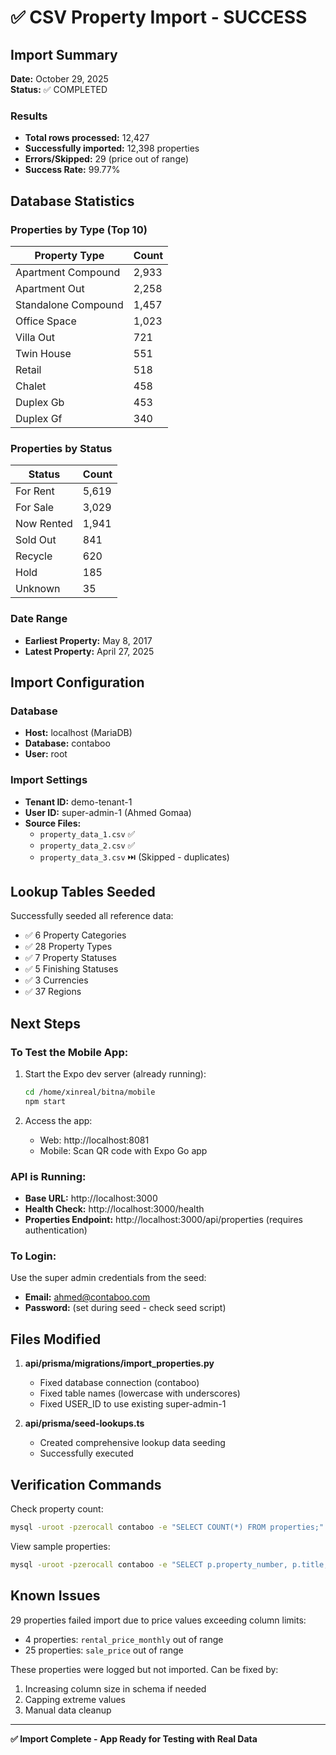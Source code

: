 # ✅ CSV Property Import - SUCCESS

## Import Summary

**Date:** October 29, 2025  
**Status:** ✅ COMPLETED

### Results
- **Total rows processed:** 12,427
- **Successfully imported:** 12,398 properties
- **Errors/Skipped:** 29 (price out of range)
- **Success Rate:** 99.77%

## Database Statistics

### Properties by Type (Top 10)
| Property Type | Count |
|--------------|-------|
| Apartment Compound | 2,933 |
| Apartment Out | 2,258 |
| Standalone Compound | 1,457 |
| Office Space | 1,023 |
| Villa Out | 721 |
| Twin House | 551 |
| Retail | 518 |
| Chalet | 458 |
| Duplex Gb | 453 |
| Duplex Gf | 340 |

### Properties by Status
| Status | Count |
|--------|-------|
| For Rent | 5,619 |
| For Sale | 3,029 |
| Now Rented | 1,941 |
| Sold Out | 841 |
| Recycle | 620 |
| Hold | 185 |
| Unknown | 35 |

### Date Range
- **Earliest Property:** May 8, 2017
- **Latest Property:** April 27, 2025

## Import Configuration

### Database
- **Host:** localhost (MariaDB)
- **Database:** contaboo
- **User:** root

### Import Settings
- **Tenant ID:** demo-tenant-1
- **User ID:** super-admin-1 (Ahmed Gomaa)
- **Source Files:**
  - `property_data_1.csv` ✅
  - `property_data_2.csv` ✅
  - `property_data_3.csv` ⏭️ (Skipped - duplicates)

## Lookup Tables Seeded

Successfully seeded all reference data:
- ✅ 6 Property Categories
- ✅ 28 Property Types
- ✅ 7 Property Statuses
- ✅ 5 Finishing Statuses
- ✅ 3 Currencies
- ✅ 37 Regions

## Next Steps

### To Test the Mobile App:
1. Start the Expo dev server (already running):
   ```bash
   cd /home/xinreal/bitna/mobile
   npm start
   ```

2. Access the app:
   - Web: http://localhost:8081
   - Mobile: Scan QR code with Expo Go app

### API is Running:
- **Base URL:** http://localhost:3000
- **Health Check:** http://localhost:3000/health
- **Properties Endpoint:** http://localhost:3000/api/properties (requires authentication)

### To Login:
Use the super admin credentials from the seed:
- **Email:** ahmed@contaboo.com
- **Password:** (set during seed - check seed script)

## Files Modified

1. **api/prisma/migrations/import_properties.py**
   - Fixed database connection (contaboo)
   - Fixed table names (lowercase with underscores)
   - Fixed USER_ID to use existing super-admin-1

2. **api/prisma/seed-lookups.ts**
   - Created comprehensive lookup data seeding
   - Successfully executed

## Verification Commands

Check property count:
```bash
mysql -uroot -pzerocall contaboo -e "SELECT COUNT(*) FROM properties;"
```

View sample properties:
```bash
mysql -uroot -pzerocall contaboo -e "SELECT p.property_number, p.title, pt.name as type, ps.name as status FROM properties p LEFT JOIN property_types pt ON p.type_id = pt.id LEFT JOIN property_statuses ps ON p.status_id = ps.id LIMIT 10;"
```

## Known Issues

29 properties failed import due to price values exceeding column limits:
- 4 properties: `rental_price_monthly` out of range
- 25 properties: `sale_price` out of range

These properties were logged but not imported. Can be fixed by:
1. Increasing column size in schema if needed
2. Capping extreme values
3. Manual data cleanup

---

**✅ Import Complete - App Ready for Testing with Real Data**
